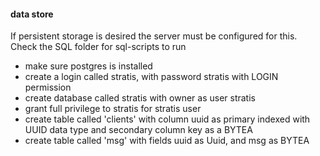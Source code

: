 #### data store

If persistent storage is desired the server must be configured for this. Check the SQL folder for sql-scripts to run

- make sure postgres is installed
- create a login called stratis, with password stratis with LOGIN permission
- create database called stratis with owner as user stratis
- grant full privilege to stratis for stratis user
- create table called 'clients' with column uuid as primary indexed with UUID data type and secondary column key as a BYTEA
- create table called 'msg' with fields uuid as Uuid, and msg as BYTEA
